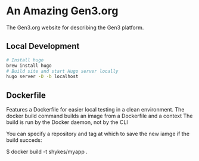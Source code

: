 #  An Amazing Gen3.org

The Gen3.org website for describing the Gen3 platform.

## Local Development

```bash
# Install hugo
brew install hugo
# Build site and start Hugo server locally
hugo server -D -b localhost
```

## Dockerfile

Features a Dockerfile for easier local testing in a clean environment.
The docker build command builds an image from a Dockerfile and a context 
The build is run by the Docker daemon, not by the CLI 

You can specify a repository and tag at which to save the new iamge if the build succeds:

$ docker build -t shykes/myapp .
